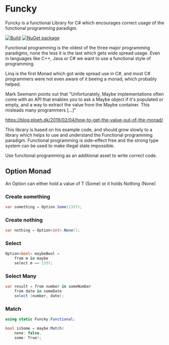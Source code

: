 # Funcky

Funcky is a functional Library for C# which encourages correct usage of the functional programming paradigm.

[![Build](https://github.com/messerli-informatik-ag/funcky/workflows/Build/badge.svg)](https://github.com/messerli-informatik-ag/funcky/actions?query=workflow%3ABuild)
[![NuGet package](https://buildstats.info/nuget/Funcky)](https://www.nuget.org/packages/Funcky)

Functional programming is the oldest of the three major programming paradigms, none the less it is the last which gets wide spread usage. Even in languages like C++, Java or C# we want to use a functional style of programming.

Linq is the first Monad which got wide spread use in C#, and most C# programmers were not even aware of it beeing a monad, which probably helped.

Mark Seemann points out that "Unfortunately, Maybe implementations often come with an API that enables you to ask a Maybe object if it's populated or empty, and a way to extract the value from the Maybe container. This misleads many programmers [...]"

https://blog.ploeh.dk/2019/02/04/how-to-get-the-value-out-of-the-monad/

This library is based on his example code, and should grow slowly to a library which helps to use and understand the Functional programming paradigm. Functional programming is side-effect free and the strong type system can be used to make illegal state impossible. 

Use functional programming as an additional asset to write correct code.

## Option Monad

An Option<T> can either hold a value of T (Some) or it holds Nothing (None)

### Create something

```csharp
var something = Option.Some(1337);
```
    
### Create nothing

```csharp
var nothing = Option<int>.None();
```

### Select

```csharp
Option<bool> maybeBool =
    from m in maybe
    select m == 1337;
```

### Select Many 

```csharp
var result = from number in someNumber
    from date in someDate
    select (number, date);
```

### Match

```csharp
using static Funcky.Functional;

bool isSome = maybe.Match(
    none: false,
    some: True);
```
